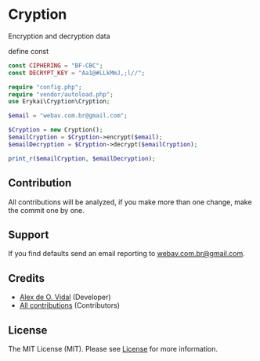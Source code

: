 # Cryption

Encryption and decryption data

define const
```php
const CIPHERING = "BF-CBC";
const DECRYPT_KEY = "Aa1@#LLkMmJ,;l//";
```

```php
require "config.php";
require "vendor/autoload.php";
use Erykai\Cryption\Cryption;

$email = "webav.com.br@gmail.com";

$Cryption = new Cryption();
$emailCryption = $Cryption->encrypt($email);
$emailDecryption = $Cryption->decrypt($emailCryption);

print_r($emailCryption, $emailDecryption);
```

## Contribution

All contributions will be analyzed, if you make more than one change, make the commit one by one.

## Support

If you find defaults send an email reporting to webav.com.br@gmail.com.

## Credits

- [Alex de O. Vidal](https://github.com/alexdeovidal) (Developer)
- [All contributions](https://github.com/erykai/upload/contributors) (Contributors)

## License

The MIT License (MIT). Please see [License](https://github.com/erykai/upload/LICENSE) for more information.
